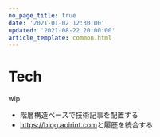 ```yaml
---
no_page_title: true
date: '2021-01-02 12:30:00'
updated: '2021-08-22 20:00:00'
article_template: common.html
---
```


# Tech

wip

- 階層構造ベースで技術記事を配置する
- <https://blog.aoirint.com>と履歴を統合する
